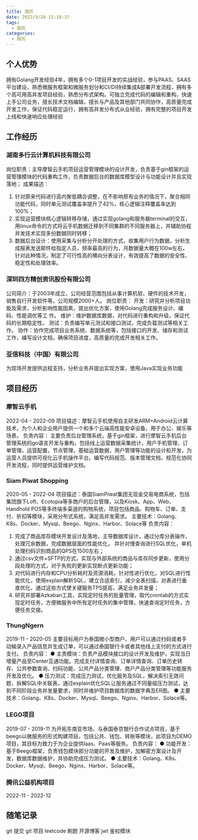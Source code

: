 ```yaml
---
title: 简历
date: 2022/9/26 15:18:37
tags:
  - 简历
categories:
  - 简历
---
```



## 个人优势
拥有Golang开发经验4年，拥有多个0-1项目开发的实战经验，参与PAAS、SAAS平台建设，熟悉微服务框架和微服务划分和CI/DI持续集成&部署开发流程，拥有多个高可用高并发项目经验，熟悉分布式架构。可独立完成代码的编辑和重构，快速上手公司业务，擅长技术文档编辑，擅长与产品及其他部门共同协作，高质量完成开发工作，保证代码稳定运行，拥有高并发分布式从业经验，拥有完整的项目开发上线和快速响应处理经验

## 工作经历
### 湖南多行云计算机科技有限公司 
岗位职责：主导摩智云手机项目运营管理模块的设计开发，负责基于gin框架的运营管理模块的代码重构工作，负责数据后台的数据库模型设计与功能设计并且实现落地；
成果描述：
1.	针对原来代码进行高内聚低耦合调整，在不影响原有业务的情况下，聚合相同功能代码，同时单元测试覆盖率提升了42%，核心逻辑注释覆盖率达到100%；
2.	实现运营模块核心逻辑转移存储，通过实现golang和服务器terminal的交互，用linux命令的方式将云手机数据迁移到不同集群的不同服务器上，并辅助协程并发技术实现多份数据同时转移；
3.	数据后台设计：使用采集与分析分开处理的方式，收集用户行为数据，分析生成报表发送邮件给指定人员，频率最高的行为，月数据量大概在100w左右，针对此种情况，制定了可行性高的横向分表设计，有效提高了数据的安全性、稳定性和处理效率。

###  深圳四方精创资讯股份有限公司
公司简介：于2003年成立，公司经营范围包括从事计算机软、硬件的技术开发，销售自行开发软件等，公司规模2000+人。
岗位职责：
开发：研究并分析项目功能及需求，分析影响性能因素，提出优化方案，使用Golang完成服务设计、编码、性能调优等工
作。 
维护：维护数据库数据，对代码进行重构和升级，保证代码的长期稳定性。
测试：负责编写单元测试和接口测试，完成负载测试等相关工作。
协作：协作完成项目业务系统、数据系统等，包括接口的开发、储存和测试工作，编写设计文档，确保项目进度，高质量的完成开发相关工作。

### 亚信科技（中国）有限公司
为现场开发提供远程支持，分析业务并提出实现方案，使用Java实现业务功能


## 项目经历
### 摩智云手机  
2022-04 - 2022-09
项目描述：摩智云手机使用自主研发ARM+Android云计算技术，为个人和企业用户提供一个和多个云端高性能安卓设备，用于办公、娱乐等场景。
负责内容：
主要负责后台管理系统，基于gin框架，进行摩智云手机后台管理系统的go语言开发与重构，包括线上运营数据采集统计，用户手机管理，订单管理，运营配置，节点管理，基础运营数据，用户管理等功能的设计和开发，为运营人员提供可视化云手机操作平台。编写代码规范、版本管理文档，规范化协同开发流程，同时提供运营维护文档。

### Siam Piwat Shopping
2020-05 - 2022-04
项目描述：泰国SiamPiwat集团无现金交易电商系统，包括集团旗下Loft、Ecotopia等多商户的后台管理，以及Kiosk、App、Web、Handhold POS等多终端多渠道的购物系统，项目包括商品、购物车、订单、支付、折扣等模块，采用分布式系统，满足高并发需求。
主要技术：Golang、K8s、Docker、Mysql、Beego、Nginx、Harbor、Solace等
负责内容：
1.	完成了商品库存模块开发设计及落地，主导数据库设计，通过分库分表操作，处理冗余数据，完成数据层面的性能优化， 并针对慢查询进行SQL优化，单机处理扫码识别商品的QPS在1500左右；
2.	通过csv文件+SFTP的方式，实现与外部系统的商品与库存同步更新，使用分段处理的方式，对于失败的更新实现断点更新功能；
3.	对代码进行内存和CPU分析耗时及资源消耗，针对性进行优化，对SQL进行性能优化，使用explain解析SQL，建立合适索引，减少全表扫描，对表进行垂直优化，通过这些方式使关键服务TPS提高，满足业务并发量；
4.	研究并部署Azkaban工具，实现定时任务的批量管理，取代crontab的方式实现定时任务，方便微服务中所有定时任务的集中管理，快速查询定时任务，方便任务交接。

### ThungNgern
2019-11 - 2020-05
主要目标用户为泰国微小型商户，用户可以通过扫码或者手动输录入产品信息并生成订单，可以通过泰国银行卡或者其他线上支付的方式进行支付。 
负责内容：
● 主责模块：负责产品模块接口的设计开发及维护，实现当日增量产品至Center互通功能。完成支付详情查询、订单详情查询、订单历史转存、公共参数查询、扫码功能、公共产品分类管理、商户产品分类管理等功能服务开发及优化。
● 压力测试：完成压力测试，优化服务及SQL，解决索引无效问题，拆解SQL中关联表，通过explain优化SQL让服务通过不同量级压力测试，达到不同阶段业务并发量要求，同时并维护项目数据库的数据字典及ER图。
● 主要技术：Golang、K8s、Docker、Mysql、Beego、Nginx、Harbor、Solace等。


### LEGO项目
2019-07 - 2019-11
为开拓东南亚市场，与泰国泰京银行合作试点项目，基于beego以微服务的形式构建项目，包括公共、钱包、转账等模块，此项目为DEMO项目，其目标为致力于为企业提供Iaas、Paas等服务。
负责内容：
● 功能开发：基于Beego框架，负责钱包模块部分功能的开发及维护，加解密方案设计及开发，数据库数据维护，并协助完成压力测试。
● 主要技术：Golang、K8s、Docker、Mysql、Beego、Nginx、Harbor、Solace等。


### 腾讯公益机构项目
2022-11 - 2022-12


## 随笔记录
git 提交
git 项目
leetcode 刷题
开源博客
jwt 鉴权模块
